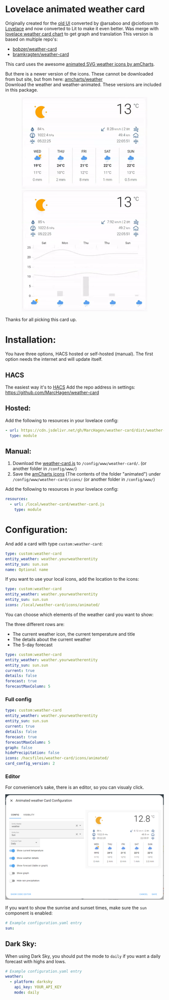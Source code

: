  # Lovelace animated weather card

Originally created for the [old UI](https://community.home-assistant.io/t/custom-ui-weather-state-card-with-a-question/23008) converted by @arsaboo and @ciotlosm to [Lovelace](https://community.home-assistant.io/t/custom-ui-weather-state-card-with-a-question/23008/291) and now converted to Lit to make it even better.
Was merge with [lovelace weather card chart](https://github.com/sgttrs/lovelace-weather-card-chart) to get graph and translation
This version is based on multiple repo's: 
- [bobzer/weather-card](https://github.com/bobzer/weather-card)
- [bramkragten/weather-card](https://github.com/bramkragten/weather-card)

This card uses the awesome [animated SVG weather icons by amCharts](https://www.amcharts.com/free-animated-svg-weather-icons/).  

But there is a newer version of the icons. These cannot be downloaded from but site, but from here: [amcharts/weather](https://github.com/amcharts/weather/tree/master/assets/img)  
Download the weather and weather-animated. These versions are included in this package.

<p align="center" style="vertical-align: top">
    <img src="https://github.com/marchagen/weather-card/raw/master/assets/table.gif?raw=true" alt="card with table layout gif" width="400"/>
    <img src="https://github.com/marchagen/weather-card/raw/master/assets/chart.gif?raw=true" alt="card with chart layout gif" width="400"/>
</p>

Thanks for all picking this card up.

# Installation:

You have three options, HACS hosted or self-hosted (manual). The first option needs the internet and will update itself.

## HACS

The easiest way it's to [HACS](https://hacs.xyz/)
Add the repo address in settings:
https://github.com/MarcHagen/weather-card

## Hosted:

Add the following to resources in your lovelace config:

```yaml
- url: https://cdn.jsdelivr.net/gh/MarcHagen/weather-card/dist/weather-card.min.js
  type: module
```

## Manual:

1. Download the [weather-card.js](https://raw.githubusercontent.com/MarcHagen/weather-card/master/dist/weather-card.js) to `/config/www/weather-card/`. (or another folder in `/config/www/`)
2. Save the [amCharts icons](https://www.amcharts.com/free-animated-svg-weather-icons/) (The contents of the folder "animated") under `/config/www/weather-card/icons/` (or another folder in `/config/www/`)

Add the following to resources in your lovelace config:

```yaml
resources:
  - url: /local/weather-card/weather-card.js
    type: module
```

# Configuration:

And add a card with type `custom:weather-card`:

```yaml
type: custom:weather-card
entity_weather: weather.yourweatherentity
entity_sun: sun.sun
name: Optional name
```

If you want to use your local icons, add the location to the icons:

```yaml
type: custom:weather-card
entity_weather: weather.yourweatherentity
entity_sun: sun.sun
icons: /local/weather-card/icons/animated/
```

You can choose which elements of the weather card you want to show:

The three different rows are:

- The current weather icon, the current temperature and title
- The details about the current weather
- The 5-day forecast

```yaml
type: custom:weather-card
entity_weather: weather.yourweatherentity
entity_sun: sun.sun
current: true
details: false
forecast: true
forecastMaxColumn: 5
```

### Full config

```yaml
type: custom:weather-card
entity_weather: weather.yourweatherentity
entity_sun: sun.sun
current: true
details: false
forecast: true
forecastMaxColumn: 5
graph: false
hidePrecipitation: false
icons: /hacsfiles/weather-card/icons/animated/
card_config_version: 2
```

### Editor
For convenience’s sake, there is an editor, so you can visualy click.

<img src="https://github.com/marchagen/weather-card/raw/master/assets/editor.png?raw=true" alt="Weather card visual editor" width="700" />

If you want to show the sunrise and sunset times, make sure the `sun` component is enabled:

```yaml
# Example configuration.yaml entry
sun:
```

## Dark Sky:

When using Dark Sky, you should put the mode to `daily` if you want a daily forecast with highs and lows.

```yaml
# Example configuration.yaml entry
weather:
  - platform: darksky
    api_key: YOUR_API_KEY
    mode: daily
```
